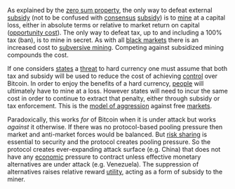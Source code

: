 As explained by the [zero sum property](Zero-Sum-Property), the only way to defeat external [subsidy](https://en.wikipedia.org/wiki/Subsidy) (not to be confused with [consensus](Glossary#consensus) [subsidy](Glossary#subsidy)) is to [mine](Glossary#mine) at a capital loss, either in absolute terms or relative to market return on capital ([opportunity cost](https://en.wikipedia.org/wiki/Opportunity_cost)). The only way to defeat tax, up to and including a 100% tax (ban), is to mine in secret. As with all [black markets](https://en.wikipedia.org/wiki/Black_market) there is an increased cost to [subversive mining](https://www.theatlantic.com/magazine/archive/2017/09/big-in-venezuela/534177). Competing against subsidized mining compounds the cost.

If one considers [states](Glossary#state) a [threat](Axiom-of-Resistance) to hard currency one must assume that both tax and subsidy will be used to reduce the cost of achieving [control](Glossary#power) over Bitcoin. In order to enjoy the benefits of a hard currency, [people](Glossary#person) will ultimately have to mine at a loss. However states will need to incur the same cost in order to continue to extract that penalty, either through subsidy or tax enforcement. This is the [model of aggression](Balance-of-Power-Fallacy) against free [markets](Glossary#market).

Paradoxically, this works *for* of Bitcoin when it is under attack but works *against* it otherwise. If there was no protocol-based pooling pressure then market and anti-market forces would be balanced. But [risk sharing](Risk-Sharing-Principle) is essential to security and the protocol creates pooling pressure. So the protocol creates ever-expanding attack surface (e.g. China) that does not have any [economic](Glossary#economy) pressure to contract unless effective monetary alternatives are under attack (e.g. Venezuela). The suppression of alternatives raises relative reward [utility](Glossary#utility), acting as a form of subsidy to the miner.
